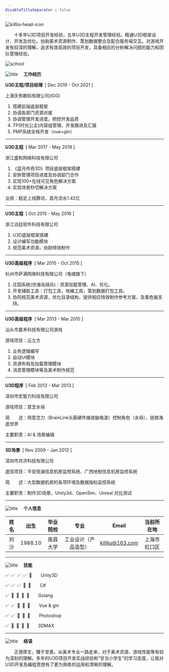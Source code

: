 ```yaml
---
disableTitleSeparator : false
---
```


![killliu-head-icon](head.webp "killliu.com")

&emsp;&emsp;十多年U3D项目开发经验，五年U3D主程开发管理经验。精通U3D框架设计、开发及优化。协助美术资源制作、策划数据整合及配合服务端交互。对游戏开发有较深的理解，追求有效高效的项目开发，具备相应的分析解决问题的能力和团队管理经验。

![school](school.webp)

![title](line.webp)
**&emsp;工作经历**

**U3D主程/项目经理**&ensp;[ Dec 2019 - Oct 2021 ]

上海天弥数码有限公司(IGG)

1. 搭建前端底层框架
2. 协调各部门资源对接
3. 协调管理开发进度，把控开发品质
4. TP(时光公主)内容组管理，开发跟进及汇报
5. PMP系统全栈开发（vue+gin）

----

**U3D主程**&ensp;[ Mar 2017 -  May 2019 ]

浙江盛和网络科技有限公司

1. 《蓝月传奇3D》项目底层框架搭建
2. 安排管理项目进度及协调部门合作
3. 实现100+在线可见角色解决方案
4. 实现场景秒切解决方案

业绩：稳定上线腾讯，首月流水1.42亿

----

**U3D主程**&ensp;[ Oct 2015 - May 2016 ]

浙江泊廷软件科技有限公司

1. U3D底层框架搭建
2. 设计编写功能模块
3. 规范美术资源，协助特效制作

----

**U3D高级程序**&ensp;[ Mar 2015 - Oct 2015 ]

杭州市萨满网络科技有限公司（电魂旗下）

1. 庄园系统(仿海岛骑兵)：资源加载管理、AI、优化。
2. 开发辅助工具：打包工具，地编工具，策划数据打包工具。
3. 协同规范美术资源，优化目录结构，提供相应特效制作参考方案、及着色器支持。

----

**U3D高级程序**&ensp;[ Mar 2013 - Mar 2015 ]

汕头市嘉禾科技有限公司游戏

游戏项目：云立方

1. 业务逻辑编写
2. 自动UI模块
3. 资源布局及加载管理模块
4. 消息管理模块等及美术制作规范

----

**U3D程序**&ensp;[ Feb 2012 - Mar 2013 ]

深圳市宏智力科技有限公司

游戏项目：意念水母

简&emsp;&emsp;述：用意念力（BrainLink头箍硬件接收脑电波）控制角色（水母），拯救海底世界

主要职责：AI & 场景编辑

----

**3D场景**&ensp;[ Nov 2009 - Jan 2012 ]

深圳市共济科技有限公司

虚现项目：平安观澜信息机房监控系统、广西地税信息机房监控系统

简&emsp;&emsp;述：大型数据机房的各项环境及数据指标监控系统

主要职责：制作3D场景，Unity3d、OpenSim、Unreal 对比测试

----

![title](line.webp)
**&emsp;个人信息**

| 姓名 | 出生 | 毕业院校 | 专业 | Email | 当前所在地 |
| :----: | :----: | :----: | :----: |:----: | :----: |
| 刘沙 | 1988.10 | 南昌大学 | 工业设计（产品造型） |killliu@163.com | 上海市虹口区 |

----

![title](line.webp)
**&emsp;技能**

:white_check_mark:&ensp;:white_check_mark:&ensp;:white_check_mark:&ensp;:white_check_mark:&ensp;:white_square_button:&emsp;&emsp;Unity3D

:white_check_mark:&ensp;:white_check_mark:&ensp;:white_check_mark:&ensp;:white_square_button:&ensp;:white_square_button:&emsp;&emsp;C#

:white_check_mark:&ensp;:white_square_button:&ensp;:white_square_button:&ensp;:white_square_button:&ensp;:white_square_button:&emsp;&emsp;Golang

:white_check_mark:&ensp;:white_check_mark:&ensp;:white_square_button:&ensp;:white_square_button:&ensp;:white_square_button:&emsp;&emsp;Vue & gin

:white_check_mark:&ensp;:white_check_mark:&ensp;:white_square_button:&ensp;:white_square_button:&ensp;:white_square_button:&emsp;&emsp;Photoshop

:white_check_mark:&ensp;:white_square_button:&ensp;:white_square_button:&ensp;:white_square_button:&ensp;:white_square_button:&emsp;&emsp;3DMAX

----

![title](end.webp)
**&emsp;结语**

&emsp;&emsp;正德厚生，臻于至善。从美术专业一路走来，对于美术资源、游戏性能等有较为深刻的理解。多年的U3D项目开发实战经验和“甘当小学生”的学习态度，让我对U3D开发及编程思想有了更为熟练的运用和清晰的理解。

